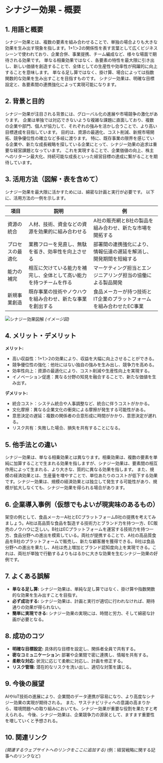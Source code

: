 # シナジー効果 - 概要

## 1. 用語と概要

シナジー効果とは、複数の要素を組み合わせることで、単独の場合よりも大きな効果を生み出す現象を指します。1+1＞2の関係性を表す言葉として広くビジネスシーンで使われており、企業合併、事業提携、チーム編成など、様々な場面で期待される効果です。  単なる相乗効果ではなく、各要素の特性を最大限に引き出し、新しい価値を創造することで、全体としての生産性や効率性が飛躍的に向上することを意味します。  単なる足し算ではなく、掛け算、場合によっては指数関数的な効果を生み出すことを目指すものです。  シナジー効果は、明確な目標設定と、各要素間の連携強化によって実現可能になります。


## 2. 背景と目的

シナジー効果が注目される背景には、グローバル化の進展や市場競争の激化があります。  企業は単独では対応できないような複雑な課題に直面しており、複数の企業や部門、個人が協力して、それぞれの強みを活かし合うことで、より高い目標達成を目指しています。  目的は、資源の最適化、コスト削減、新規市場開拓、競争優位性の確立など多岐に渡ります。  特に、既存事業の限界を感じている企業や、新たな成長戦略を探している企業にとって、シナジー効果の追求は重要な経営課題となっています。  これを実現することで、企業価値の向上、株主へのリターン最大化、持続可能な成長といった経営目標の達成に繋がることを期待しています。


## 3. 活用方法（図解・表を含めて）

シナジー効果を最大限に活かすためには、綿密な計画と実行が必要です。  以下に、活用方法の一例を示します。

| 項目          | 説明                                                              | 例                                                                  |
|--------------|-------------------------------------------------------------------|--------------------------------------------------------------------|
| 資源の統合   | 人材、技術、資金などの資源を効果的に組み合わせる                 | A社の販売網とB社の製品を組み合わせ、新たな市場を開拓する             |
| プロセスの最適化 | 業務フローを見直し、無駄を省き、効率性を向上させる                   | 部署間の連携強化により、情報伝達の遅延を解消し、開発期間を短縮する |
| 能力の補完    | 相互に欠けている能力を補完し、全体として高い能力を持つチームを作る   | マーケティング担当とエンジニアリング担当の協働による製品開発       |
| 新規事業創造 | 既存事業の技術やノウハウを組み合わせ、新たな事業を創出する         | 食品メーカーが持つ技術とIT企業のプラットフォームを組み合わせたEC事業 |


![シナジー効果図解](https://via.placeholder.com/500x300?text=シナジー効果図解)  *(イメージ図)*


## 4. メリット・デメリット

**メリット:**

* 高い収益性：1+1＞2の効果により、収益を大幅に向上させることができる。
* 競争優位性の強化：他社にはない独自の強みを生み出し、競争力を高める。
* 効率性向上：資源の最適化により、コスト削減や生産性向上を実現する。
* イノベーション促進：異なる分野の知見を融合することで、新たな価値を生み出す。

**デメリット:**

* 統合コスト：システム統合や人事調整など、統合に伴うコストがかかる。
* 文化摩擦：異なる企業文化の衝突による摩擦が発生する可能性がある。
* 意思決定の遅延：複数の関係者の合意形成に時間がかかり、意思決定が遅れる。
* リスク共有：失敗した場合、損失を共有することになる。


## 5. 他手法との違い

シナジー効果は、単なる相乗効果とは異なります。相乗効果は、複数の要素を単純に加算することで生まれる効果を指しますが、シナジー効果は、要素間の相互作用によって生まれる、より大きな、質的に異なる効果を指します。  また、規模の経済効果とは、生産量を増やすことで、単位あたりのコストが低下する効果です。シナジー効果は、規模の経済効果とは独立して発生する可能性があり、規模が拡大しなくても、シナジー効果を得られる場合があります。


## 6. 企業導入事例（仮想でもよいが現実味のあるもの）

架空の例として、食品メーカーA社とECプラットフォームB社の提携を考えてみましょう。A社は高品質な食品を製造する技術力とブランド力を持つ一方、EC販売のノウハウに乏しい。B社はECプラットフォームを運営する技術力を持つ一方、食品分野への進出を模索している。両社が提携することで、A社の高品質食品をB社のプラットフォームで販売し、新たな顧客層を獲得できる。B社は食品分野への進出を果たし、A社は売上増加とブランド認知度向上を実現できる。これは、両社が単独で行動するよりもはるかに大きな効果を生むシナジー効果の好例です。


## 7. よくある誤解

* **単なる足し算:** シナジー効果は、単純な足し算ではなく、掛け算や指数関数的な効果を生み出すことを目指す。
* **必ず成功する:** シナジー効果は、計画と実行が適切に行われなければ、期待通りの効果が得られない。
* **簡単に実現できる:** シナジー効果の実現には、時間と労力、そして綿密な計画が必要となる。


## 8. 成功のコツ

* **明確な目標設定:** 具体的な目標を設定し、関係者全員で共有する。
* **密なコミュニケーション:** 部署や企業間で密に連携し、情報を共有する。
* **柔軟な対応:** 状況に応じて柔軟に対応し、計画を修正する。
* **リスク管理:** 潜在的なリスクを洗い出し、適切な対策を講じる。


## 9. 今後の展望

AIやIoT技術の進展により、企業間のデータ連携が容易になり、より高度なシナジー効果の実現が期待される。  また、サステナビリティへの意識の高まりから、環境問題への取り組みにおいても、シナジー効果が重要な役割を果たすと考えられる。  今後、シナジー効果は、企業競争力の源泉として、ますます重要性を増していくと予想される。


## 10. 関連リンク

*(関連するウェブサイトへのリンクをここに追加する)*  (例：経営戦略に関する記事へのリンクなど)
